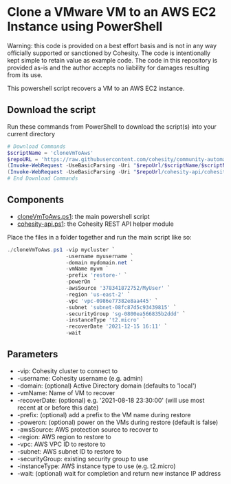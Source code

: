 # Clone a VMware VM to an AWS EC2 Instance using PowerShell

Warning: this code is provided on a best effort basis and is not in any way officially supported or sanctioned by Cohesity. The code is intentionally kept simple to retain value as example code. The code in this repository is provided as-is and the author accepts no liability for damages resulting from its use.

This powershell script recovers a VM to an AWS EC2 instance.

## Download the script

Run these commands from PowerShell to download the script(s) into your current directory

```powershell
# Download Commands
$scriptName = 'cloneVmToAws'
$repoURL = 'https://raw.githubusercontent.com/cohesity/community-automation-samples/main/powershell'
(Invoke-WebRequest -UseBasicParsing -Uri "$repoUrl/$scriptName/$scriptName.ps1").content | Out-File "$scriptName.ps1"; (Get-Content "$scriptName.ps1") | Set-Content "$scriptName.ps1"
(Invoke-WebRequest -UseBasicParsing -Uri "$repoUrl/cohesity-api/cohesity-api.ps1").content | Out-File cohesity-api.ps1; (Get-Content cohesity-api.ps1) | Set-Content cohesity-api.ps1
# End Download Commands
```

## Components

* [cloneVmToAws.ps1](https://raw.githubusercontent.com/cohesity/community-automation-samples/main/powershell/cloneVmToAws/cloneVmToAws.ps1): the main powershell script
* [cohesity-api.ps1](https://raw.githubusercontent.com/cohesity/community-automation-samples/main/powershell/cohesity-api/cohesity-api.ps1): the Cohesity REST API helper module

Place the files in a folder together and run the main script like so:

```powershell
./cloneVmToAws.ps1 -vip mycluster `
                   -username myusername `
                   -domain mydomain.net `
                   -vmName myvm `
                   -prefix 'restore-' `
                   -powerOn `
                   -awsSource '378341872752/MyUser' `
                   -region 'us-east-2' `
                   -vpc 'vpc-0986e77382e8aa445' `
                   -subnet 'subnet-08fc87d5c93439815' `
                   -securityGroup 'sg-0800ea566835b2ddd' `
                   -instanceType 't2.micro' `
                   -recoverDate '2021-12-15 16:11' `
                   -wait
```

## Parameters

* -vip: Cohesity cluster to connect to
* -username: Cohesity username (e.g. admin)
* -domain: (optional) Active Directory domain (defaults to 'local')
* -vmName: Name of VM to recover
* -recoverDate: (optional) e.g. '2021-08-18 23:30:00' (will use most recent at or before this date)
* -prefix: (optional) add a prefix to the VM name during restore
* -poweron: (optional) power on the VMs during restore (default is false)
* -awsSource: AWS protection source to recover to
* -region: AWS region to restore to
* -vpc: AWS VPC ID to restore to
* -subnet: AWS subnet ID to restore to
* -securityGroup: existing security group to use
* -instanceType: AWS instance type to use (e.g. t2.micro)
* -wait: (optional) wait for completion and return new instance IP address
